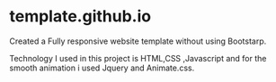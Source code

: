 # template.github.io
Created a Fully responsive  website template without using Bootstarp.

Technology I used in this project is HTML,CSS ,Javascript and for the smooth animation i used Jquery and Animate.css.
